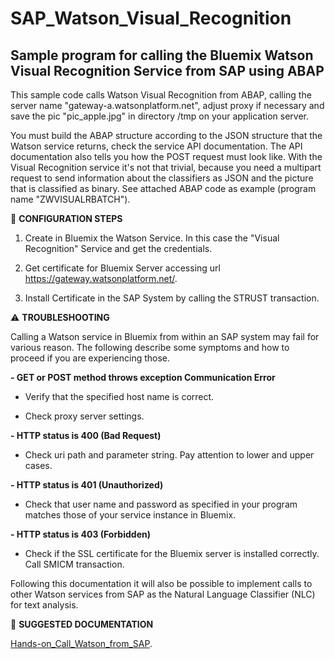 # SAP_Watson_Visual_Recognition
Sample program for calling the Bluemix Watson Visual Recognition Service from SAP using ABAP
--------------------------------------------------------------------------------------------

This sample code calls Watson Visual Recognition from ABAP, calling the server name "gateway-a.watsonplatform.net", adjust proxy if necessary and save the pic "pic_apple.jpg" in directory /tmp on your application server.

You must build the ABAP structure according to the JSON structure that the Watson service returns, check the service API documentation.
The API documentation also tells you how the POST request must look like. With the Visual Recognition service it's not that trivial, because you need a multipart request to send information about the classifiers as JSON and the picture that is classified as binary. See attached ABAP code as example (program name "ZWVISUALRBATCH").

:pencil: **CONFIGURATION STEPS**

1) Create in Bluemix the Watson Service. In this case the "Visual Recognition" Service and get the credentials.

2) Get certificate for Bluemix Server accessing url https://gateway.watsonplatform.net/.

3) Install Certificate in the SAP System by calling the STRUST transaction.

:warning: **TROUBLESHOOTING**

Calling a Watson service in Bluemix from within an SAP system may fail for various reason. The following describe some symptoms and how to proceed if you are experiencing those.

**- GET or POST method throws exception Communication Error**

- Verify that the specified host name is correct.

- Check proxy server settings.

**- HTTP status is 400 (Bad Request)**

- Check uri path and parameter string. Pay attention to lower and upper cases.

**- HTTP status is 401 (Unauthorized)**

- Check that user name and password as specified in your program matches those of your service instance
in Bluemix.

**- HTTP status is 403 (Forbidden)**

- Check if the SSL certificate for the Bluemix server is installed correctly. Call SMICM transaction.

Following this documentation it will also be possible to implement calls to other Watson services from SAP as the Natural Language Classifier (NLC) for text analysis.

:book: **SUGGESTED DOCUMENTATION**

[Hands-on_Call_Watson_from_SAP](https://www.ibm.com/developerworks/community/files/form/anonymous/api/library/25ecde0d-ebfb-47d4-a379-a048a1ccea57/document/d7c30a1b-da62-4066-b4b5-aedc92dfb139/media/Hands-on_Call_Watson_from_SAP_20171009.pdf).


